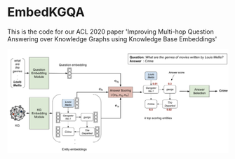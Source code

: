 # EmbedKGQA
This is the code for our ACL 2020 paper 'Improving Multi-hop Question Answering over Knowledge Graphs using Knowledge Base Embeddings'

![](model.png)

